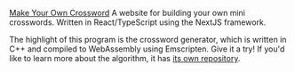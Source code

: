 <a href="https://make-your-own-crossy.vercel.app/about">Make Your Own Crossword</a>
A website for building your own mini crosswords. 
Written in React/TypeScript using the NextJS framework.

The highlight of this program is the crossword generator, which is written in C++ and compiled to WebAssembly using Emscripten. Give it a try! If you'd like to learn more about the algorithm, it has [its own repository](https://github.com/begilbert-sys/Mini-Crossword-Generator/). 